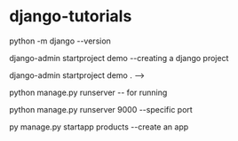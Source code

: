 # django-tutorials

python -m django --version

django-admin startproject demo  --creating a django project

django-admin startproject demo .    --> 

python manage.py runserver -- for running

python manage.py runserver 9000 --specific port

py manage.py startapp products --create an app